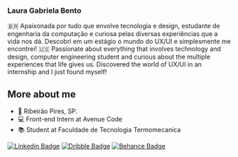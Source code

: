 ### Laura Gabriela Bento

🇧🇷
Apaixonada por tudo que envolve tecnologia e design, estudante de engenharia da computação e curiosa pelas diversas experiências que a vida nos dá. Descobri em um estágio o mundo do UX/UI e simplesmente me encontrei!
🇺🇸
Passionate about everything that involves technology and design, computer engineering student and curious about the multiple experiences that life gives us. Discovered the world of UX/UI in an internship and I just found myself!

## More about me

- 📍 Ribeirão Pires, SP.
- 💻 Front-end Intern at Avenue Code
- 📚 Student at Faculdade de Tecnologia Termomecanica

[![Linkedin Badge](https://img.shields.io/badge/LinkedIn-0077B5?style=for-the-badge&logo=linkedin&logoColor=white)](https://www.linkedin.com/in/lauragbento/)
[![Dribble Badge](https://img.shields.io/badge/Dribbble-EA4C89?style=for-the-badge&logo=dribbble&logoColor=white)](https://dribbble.com/laurabento)
[![Behance Badge](https://img.shields.io/badge/-Behance-blue?style=for-the-badge&logo=behance&logoColor=white)](https://www.behance.net/laurabento1)

